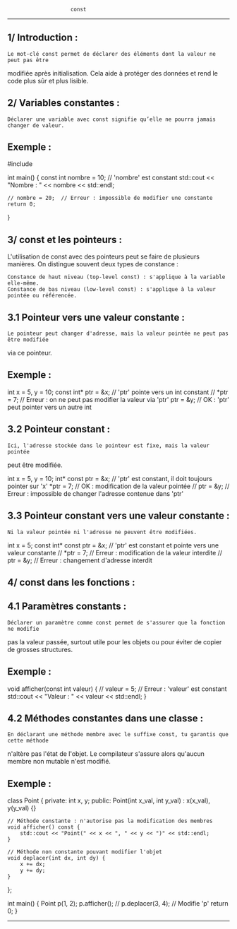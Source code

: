 						const
*************************************************************************************

1/ Introduction :
-----------------

	Le mot-clé const permet de déclarer des éléments dont la valeur ne peut pas être 
modifiée après initialisation. Cela aide à protéger des données et rend le code 
plus sûr et plus lisible.

2/ Variables constantes :
-------------------------

	Déclarer une variable avec const signifie qu’elle ne pourra jamais changer de valeur.

Exemple :
---------

#include <iostream>

int main() 
{
    const int nombre = 10;  // 'nombre' est constant
    std::cout << "Nombre : " << nombre << std::endl;

    // nombre = 20;  // Erreur : impossible de modifier une constante
    return 0;
}

3/ const et les pointeurs :
---------------------------

L'utilisation de const avec des pointeurs peut se faire de plusieurs manières. 
On distingue souvent deux types de constance :

    Constance de haut niveau (top-level const) : s'applique à la variable elle-même.
    Constance de bas niveau (low-level const) : s'applique à la valeur pointée ou référencée.

3.1 Pointeur vers une valeur constante :
----------------------------------------

	Le pointeur peut changer d'adresse, mais la valeur pointée ne peut pas être modifiée 
via ce pointeur.

Exemple :
---------

int x = 5, y = 10;
const int* ptr = &x;  // 'ptr' pointe vers un int constant
// *ptr = 7;         // Erreur : on ne peut pas modifier la valeur via 'ptr'
ptr = &y;             // OK : 'ptr' peut pointer vers un autre int


3.2 Pointeur constant :
-----------------------

	Ici, l'adresse stockée dans le pointeur est fixe, mais la valeur pointée 
peut être modifiée.

int x = 5, y = 10;
int* const ptr = &x;  // 'ptr' est constant, il doit toujours pointer sur 'x'
*ptr = 7;             // OK : modification de la valeur pointée
// ptr = &y;         // Erreur : impossible de changer l'adresse contenue dans 'ptr'


3.3 Pointeur constant vers une valeur constante :
-------------------------------------------------

	Ni la valeur pointée ni l'adresse ne peuvent être modifiées.

int x = 5;
const int* const ptr = &x;  // 'ptr' est constant et pointe vers une valeur constante
// *ptr = 7;                // Erreur : modification de la valeur interdite
// ptr = &y;                // Erreur : changement d'adresse interdit

4/ const dans les fonctions :
-----------------------------

4.1 Paramètres constants :
--------------------------

	Déclarer un paramètre comme const permet de s'assurer que la fonction ne modifie 
pas la valeur passée, surtout utile pour les objets ou pour éviter de copier de grosses structures.

Exemple :
---------

void afficher(const int valeur) 
{
    // valeur = 5;  // Erreur : 'valeur' est constant
    std::cout << "Valeur : " << valeur << std::endl;
}

4.2 Méthodes constantes dans une classe :
-----------------------------------------

	En déclarant une méthode membre avec le suffixe const, tu garantis que cette méthode 
n'altère pas l'état de l'objet. Le compilateur s'assure alors qu'aucun membre non mutable 
n'est modifié.

Exemple :
---------

class Point 
{
private:
    int x, y;
public:
    Point(int x_val, int y_val) : x(x_val), y(y_val) {}

    // Méthode constante : n'autorise pas la modification des membres
    void afficher() const {
        std::cout << "Point(" << x << ", " << y << ")" << std::endl;
    }

    // Méthode non constante pouvant modifier l'objet
    void deplacer(int dx, int dy) {
        x += dx;
        y += dy;
    }
};

int main() {
    Point p(1, 2);
    p.afficher();
    // p.deplacer(3, 4); // Modifie 'p'
    return 0;
}

**************************************************************************************************

